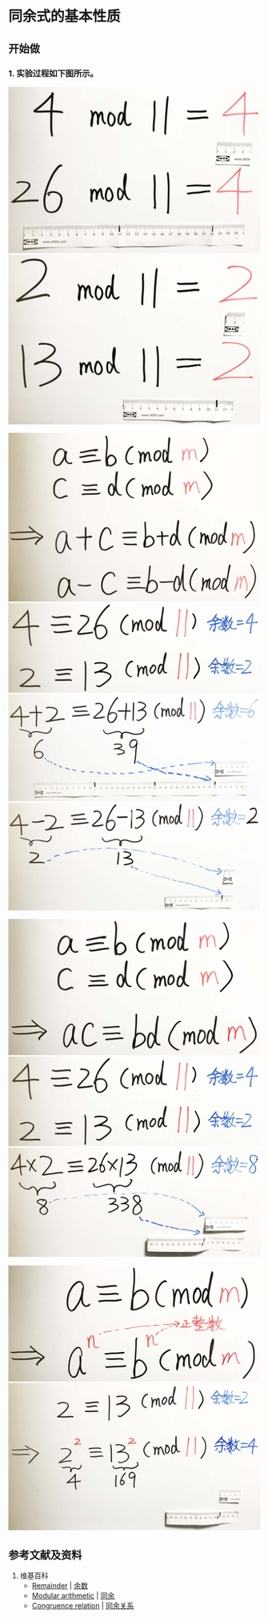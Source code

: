 # 同余式的基本性质

## 开始做

### 1. 实验过程如下图所示。

![](/images/数轴/除法和求余运算/同余式的基本性质/1a1.jpg)
![](/images/数轴/除法和求余运算/同余式的基本性质/1a2.jpg)

![](/images/数轴/除法和求余运算/同余式的基本性质/2a1.jpg)
![](/images/数轴/除法和求余运算/同余式的基本性质/2a2.jpg)
![](/images/数轴/除法和求余运算/同余式的基本性质/2a3.jpg)
![](/images/数轴/除法和求余运算/同余式的基本性质/2a4.jpg)

![](/images/数轴/除法和求余运算/同余式的基本性质/3a1.jpg)
![](/images/数轴/除法和求余运算/同余式的基本性质/3a2.jpg)
![](/images/数轴/除法和求余运算/同余式的基本性质/3a3.jpg)

![](/images/数轴/除法和求余运算/同余式的基本性质/4a1.jpg)
![](/images/数轴/除法和求余运算/同余式的基本性质/4a2.jpg)

## 参考文献及资料

1. 维基百科
	- [Remainder](https://en.wikipedia.org/wiki/Remainder) | [余数](https://zh.wikipedia.org/wiki/%E4%BD%99%E6%95%B0) 
	- [Modular arithmetic](https://en.wikipedia.org/wiki/Modular_arithmetic) | [同余](https://zh.wikipedia.org/wiki/同余) 
	- [Congruence relation](https://en.wikipedia.org/wiki/Congruence_relation) | [同余关系](https://zh.wikipedia.org/wiki/%E5%90%8C%E9%A4%98%E9%97%9C%E4%BF%82) 
